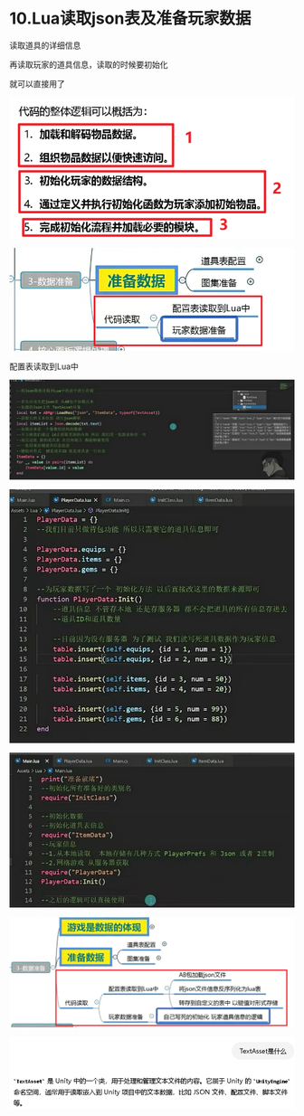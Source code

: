 # 10.Lua读取json表及准备玩家数据

读取道具的详细信息

再读取玩家的道具信息，读取的时候要初始化

就可以直接用了

![c17f3ac6d1e7d89f6a48149959c80f53.png](image/c17f3ac6d1e7d89f6a48149959c80f53.png)

![7dd231f40151e6753014ea48419a46bc.png](image/7dd231f40151e6753014ea48419a46bc.png)

配置表读取到Lua中

![ad3d16d6d3129cc3406d113a5480fd40.png](image/ad3d16d6d3129cc3406d113a5480fd40.png)

![516e2adec9448be4f126008473b03623.png](image/516e2adec9448be4f126008473b03623.png)

![c82e32c51c80b0f648eeb316506d6201.png](image/c82e32c51c80b0f648eeb316506d6201.png)

![c52b8174d866b67293d09cc8850b069c.png](image/c52b8174d866b67293d09cc8850b069c.png)

![84407ae3c22eb315109437b2a23b6d0e.png](image/84407ae3c22eb315109437b2a23b6d0e.png)
